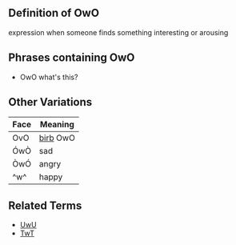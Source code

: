 ## Definition of OwO

expression when someone finds something interesting or arousing

## Phrases containing OwO

- OwO what's this?

## Other Variations

| Face  | Meaning            |
| ----- | ------------------ |
| OvO   | [birb](./birb) OwO |
| ÓwÒ   | sad                |
| ÒwÓ   | angry              |
| ^w^   | happy              |

## Related Terms

- [UwU](./UwU)
- [TwT](./TwT)
